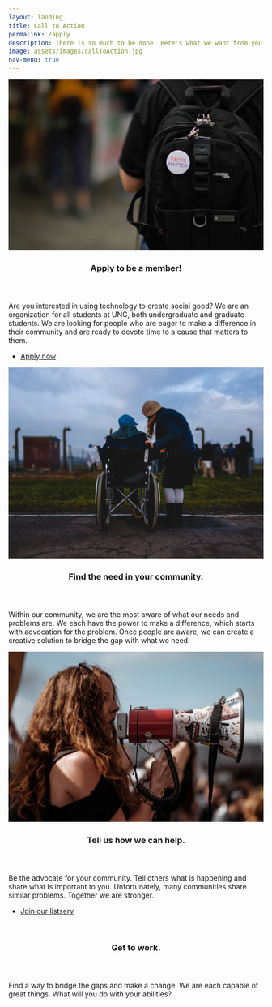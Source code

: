 ```yaml
---
layout: landing
title: Call to Action
permalink: /apply
description: There is so much to be done. Here's what we want from you.
image: assets/images/callToAction.jpg
nav-menu: true
---
```


<!-- Main -->
<div id="main">

<!-- One -->
<!--<section id="one">
	<div class="inner">
		<a href="generic.html" class="image">
			<img src="assets/images/apply.jpg" alt="" data-position="25% 25%" />
		</a>
		<header class="major">
			<h2>Apply to be a member!</h2>
		</header>
		<p>Are you interested in using technology to create social good? We are an organization for all students at UNC, both undergraduate and graduate students. We are looking for people who are eager to make a difference in their community and are ready to devote time to a cause that matters to them.</p>
		<ul class="actions">
			<li><a href="https://docs.google.com/forms/d/15Akd1tY8OvEyc3APeauhZ_PSiDgBI3FQxdqc5RiH7u0/" class="button special big">Apply now</a></li>
		</ul>
	</div>
</section>-->

<!-- Two -->
<section id="two" class="spotlights">
	<section>
		<a href="generic.html" class="image">
			<img src="assets/images/apply.jpg" alt="" data-position="center center" />
		</a>
		<div class="content">
			<div class="inner">
				<header class="major">
					<h3>Apply to be a member!</h3>
				</header>
				<p>Are you interested in using technology to create social good? We are an organization for all students at UNC, both undergraduate and graduate students. We are looking for people who are eager to make a difference in their community and are ready to devote time to a cause that matters to them.</p>
				<ul class="actions">
					<li><a href="https://docs.google.com/forms/d/15Akd1tY8OvEyc3APeauhZ_PSiDgBI3FQxdqc5RiH7u0/" class="button special big">Apply now</a></li>
				</ul>
			</div>
		</div>
	</section>
	<!---->
	<section>
		<a href="" class="image">
			<img src="assets/images/needInTheCommunity.jpg" alt="" data-position="center center" />
		</a>
		<div class="content">
			<div class="inner">
				<header class="major">
					<h3>Find the need in your community.</h3>
				</header>
				<p>Within our community, we are the most aware of what our needs and problems are. We each have the power to make a difference, which starts with advocation for the problem. Once people are aware, we can create a creative solution to bridge the gap with what we need.</p>
				<!--<ul class="actions">
					<li><a href="generic.html" class="button">Learn more</a></li>
				</ul>-->
			</div>
		</div>
	</section>
	<section>
		<a href="" class="image">
			<img src="assets/images/tellUsHowWeCanHelp.jpg" alt="" data-position="top center" />
		</a>
		<div class="content">
			<div class="inner">
				<header class="major">
					<h3>Tell us how we can help.</h3>
				</header>
				<p>Be the advocate for your community. Tell others what is happening and share what is important to you. Unfortunately, many communities share similar problems. Together we are stronger.</p>
				<ul class="actions">
					<li><a href="https://docs.google.com/forms/d/e/1FAIpQLSdug-fT_YsV0NUG7LPFBJXyzi9bFwYIDqiV1cjY-BaRZOjW3Q/viewform?usp=pp_url" class="button">Join our listserv</a></li>
				</ul>
			</div>
		</div>
	</section>
	<section>
		<a href="" class="image">
			<img src="assets/images/getToWork.jpg" alt="" data-position="25% 25%" />
		</a>
		<div class="content">
			<div class="inner">
				<header class="major">
					<h3>Get to work.</h3>
				</header>
				<p>Find a way to bridge the gaps and make a change. We are each capable of great things. What will you do with your abilities?</p>
				<ul class="actions">
					<!--<li><a href="generic.html" class="button">Learn more</a></li>-->
				</ul>
			</div>
		</div>
	</section>
</section>
</div>
